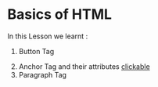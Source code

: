 # Basics of HTML 
In this Lesson we learnt :
1. Button Tag <p> <buttons></buttons> </P>
2. Anchor Tag and their attributes <a href =" " > clickable </a>
3. Paragraph Tag <p> </p>